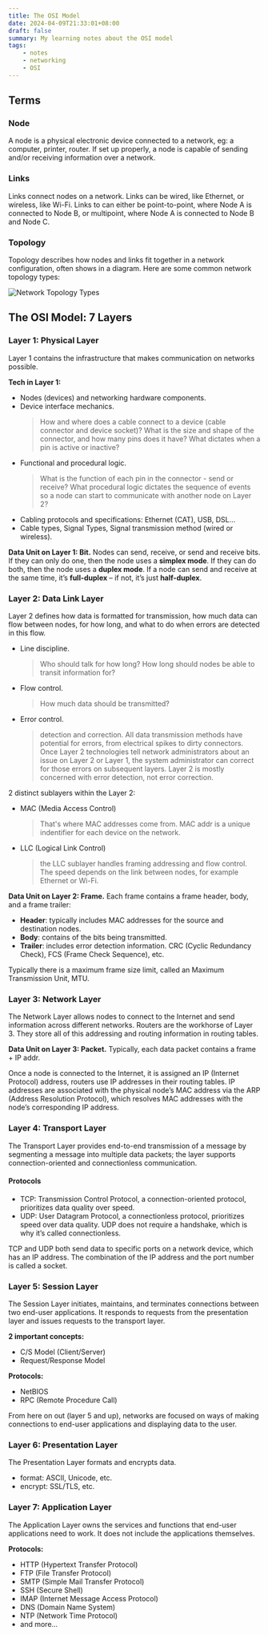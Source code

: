 ```yaml
---
title: The OSI Model
date: 2024-04-09T21:33:01+08:00
draft: false
summary: My learning notes about the OSI model
tags:
    - notes
    - networking
    - OSI
---
```


## Terms

### Node

A node is a physical electronic device connected to a network,
eg: a computer, printer, router.
If set up properly, a node is capable of sending and/or receiving information over a network.

### Links

Links connect nodes on a network. Links can be wired, like Ethernet, or wireless, like Wi-Fi.
Links to can either be point-to-point, where Node A is connected to Node B, or multipoint, where Node A is connected to Node B and Node C.

### Topology

Topology describes how nodes and links fit together in a network configuration, often shows in a diagram. Here are some common network topology types:

![Network Topology Types](/img/network-topology-types.jpg)

## The OSI Model: 7 Layers

### Layer 1: Physical Layer

Layer 1 contains the infrastructure that makes communication on networks possible.

**Tech in Layer 1:**

- Nodes (devices) and networking hardware components.
- Device interface mechanics.
    > How and where does a cable connect to a device (cable connector and device socket)? What is the size and shape of the connector, and how many pins does it have? What dictates when a pin is active or inactive?
- Functional and procedural logic.
    > What is the function of each pin in the connector - send or receive? What procedural logic dictates the sequence of events so a node can start to communicate with another node on Layer 2?
- Cabling protocols and specifications: Ethernet (CAT), USB, DSL...
- Cable types, Signal Types, Signal transmission method (wired or wireless).

**Data Unit on Layer 1: Bit.** Nodes can send, receive, or send and receive bits. If they can only do one, then the node uses a **simplex mode**. If they can do both, then the node uses a **duplex mode**. If a node can send and receive at the same time, it’s **full-duplex** – if not, it’s just **half-duplex**.

### Layer 2: Data Link Layer

Layer 2 defines how data is formatted for transmission, how much data can flow between nodes, for how long, and what to do when errors are detected in this flow.

- Line discipline.
    > Who should talk for how long? How long should nodes be able to transit information for?
- Flow control.
    > How much data should be transmitted?
- Error control.
    > detection and correction. All data transmission methods have potential for errors, from electrical spikes to dirty connectors. Once Layer 2 technologies tell network administrators about an issue on Layer 2 or Layer 1, the system administrator can correct for those errors on subsequent layers. Layer 2 is mostly concerned with error detection, not error correction.

2 distinct sublayers within the Layer 2:

- MAC (Media Access Control)
    > That's where MAC addresses come from. MAC addr is a unique indentifier for each device on the network.
- LLC (Logical Link Control)
    > the LLC sublayer handles framing addressing and flow control. The speed depends on the link between nodes, for example Ethernet or Wi-Fi.

**Data Unit on Layer 2: Frame.** Each frame contains a frame header, body, and a frame trailer:

- **Header**: typically includes MAC addresses for the source and destination nodes.
- **Body**: contains of the bits being transmitted.
- **Trailer**: includes error detection information. CRC (Cyclic Redundancy Check), FCS (Frame Check Sequence), etc.

Typically there is a maximum frame size limit, called an Maximum Transmission Unit, MTU.

### Layer 3: Network Layer

The Network Layer allows nodes to connect to the Internet and send information across different networks. Routers are the workhorse of Layer 3. They store all of this addressing and routing information in routing tables.

**Data Unit on Layer 3: Packet.** Typically, each data packet contains a frame + IP addr.

Once a node is connected to the Internet, it is assigned an IP (Internet Protocol) address, routers use IP addresses in their routing tables.
IP addresses are associated with the physical node’s MAC address via the ARP (Address Resolution Protocol), which resolves MAC addresses with the node’s corresponding IP address.

### Layer 4: Transport Layer

The Transport Layer provides end-to-end transmission of a message by segmenting a message into multiple data packets; the layer supports connection-oriented and connectionless communication.

#### Protocols

- TCP: Transmission Control Protocol, a connection-oriented protocol, prioritizes data quality over speed.
- UDP: User Datagram Protocol, a connectionless protocol, prioritizes speed over data quality. UDP does not require a handshake, which is why it’s called connectionless.

TCP and UDP both send data to specific ports on a network device, which has an IP address.
The combination of the IP address and the port number is called a socket.

### Layer 5: Session Layer

The Session Layer initiates, maintains, and terminates connections between two end-user applications. It responds to requests from the presentation layer and issues requests to the transport layer.

**2 important concepts:**

- C/S Model (Client/Server)
- Request/Response Model

**Protocols:**

- NetBIOS
- RPC (Remote Procedure Call)

From here on out (layer 5 and up), networks are focused on ways of making connections to end-user applications and displaying data to the user.

### Layer 6: Presentation Layer

The Presentation Layer formats and encrypts data.

- format: ASCII, Unicode, etc.
- encrypt: SSL/TLS, etc.

### Layer 7: Application Layer

The Application Layer owns the services and functions that end-user applications need to work. It does not include the applications themselves.

**Protocols:**

- HTTP (Hypertext Transfer Protocol)
- FTP (File Transfer Protocol)
- SMTP (Simple Mail Transfer Protocol)
- SSH (Secure Shell)
- IMAP (Internet Message Access Protocol)
- DNS (Domain Name System)
- NTP (Network Time Protocol)
- and more...
